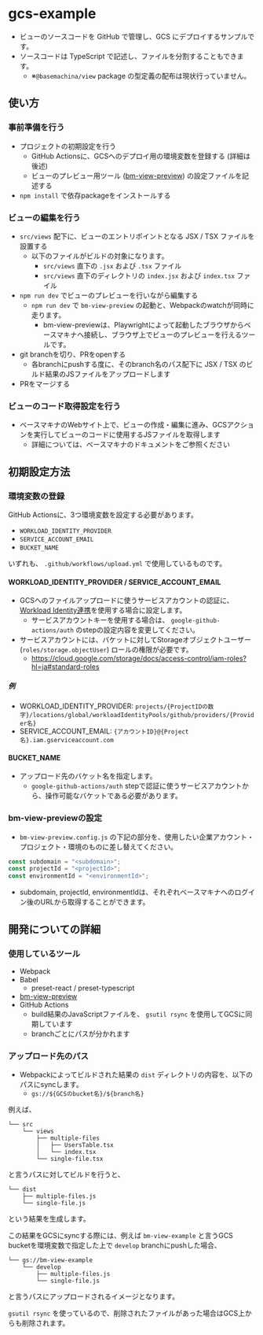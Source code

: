 # gcs-example

- ビューのソースコードを GitHub で管理し、GCS にデプロイするサンプルです。
- ソースコードは TypeScript で記述し、ファイルを分割することもできます。
  - ※`@basemachina/view` package の型定義の配布は現状行っていません。

## 使い方

### 事前準備を行う

* プロジェクトの初期設定を行う
  - GitHub Actionsに、GCSへのデプロイ用の環境変数を登録する (詳細は後述)
  - ビューのプレビュー用ツール ([bm-view-preview](https://github.com/basemachina/bm-view-preview)) の設定ファイルを記述する
* `npm install` で依存packageをインストールする

### ビューの編集を行う

* `src/views` 配下に、ビューのエントリポイントとなる JSX / TSX ファイルを設置する
  - 以下のファイルがビルドの対象になります。
    - `src/views` 直下の `.jsx` および `.tsx` ファイル
    - `src/views` 直下のディレクトリの `index.jsx` および `index.tsx` ファイル
* `npm run dev` でビューのプレビューを行いながら編集する
  - `npm run dev` で `bm-view-preview` の起動と、Webpackのwatchが同時に走ります。
    - bm-view-previewは、Playwrightによって起動したブラウザからベースマキナへ接続し、ブラウザ上でビューのプレビューを行えるツールです。
* git branchを切り、PRをopenする
  - 各branchにpushする度に、そのbranch名のパス配下に JSX / TSX のビルド結果のJSファイルをアップロードします
* PRをマージする

### ビューのコード取得設定を行う

* ベースマキナのWebサイト上で、ビューの作成・編集に進み、GCSアクションを実行してビューのコードに使用するJSファイルを取得します
  - 詳細については、ベースマキナのドキュメントをご参照ください

## 初期設定方法

### 環境変数の登録

GitHub Actionsに、3つ環境変数を設定する必要があります。

* `WORKLOAD_IDENTITY_PROVIDER`
* `SERVICE_ACCOUNT_EMAIL`
* `BUCKET_NAME`

いずれも、 `.github/workflows/upload.yml` で使用しているものです。

#### WORKLOAD_IDENTITY_PROVIDER / SERVICE_ACCOUNT_EMAIL

* GCSへのファイルアップロードに使うサービスアカウントの認証に、[Workload Identity連携](https://cloud.google.com/iam/docs/workload-identity-federation?hl=ja)を使用する場合に設定します。
  - サービスアカウントキーを使用する場合は、 `google-github-actions/auth` のstepの設定内容を変更してください。
* サービスアカウントには、バケットに対してStorageオブジェクトユーザー (`roles/storage.objectUser`) ロールの権限が必要です。
  - https://cloud.google.com/storage/docs/access-control/iam-roles?hl=ja#standard-roles

##### 例

* WORKLOAD_IDENTITY_PROVIDER: `projects/{ProjectIDの数字}/locations/global/workloadIdentityPools/github/providers/{Provider名}`
* SERVICE_ACCOUNT_EMAIL: `{アカウントID}@{Project名}.iam.gserviceaccount.com`

#### BUCKET_NAME

* アップロード先のバケット名を指定します。
  - `google-github-actions/auth` stepで認証に使うサービスアカウントから、操作可能なバケットである必要があります。

### bm-view-previewの設定

* `bm-view-preview.config.js` の下記の部分を、使用したい企業アカウント・プロジェクト・環境のものに差し替えてください。

```js
const subdomain = "<subdomain>";
const projectId = "<projectId>";
const environmentId = "<environmentId>";
```

* subdomain, projectId, environmentIdは、それぞれベースマキナへのログイン後のURLから取得することができます。

## 開発についての詳細

### 使用しているツール

* Webpack
* Babel
  - preset-react / preset-typescript
* [bm-view-preview](https://github.com/basemachina/bm-view-preview)
* GitHub Actions
  - build結果のJavaScriptファイルを、 `gsutil rsync` を使用してGCSに同期しています
  - branchごとにパスが分かれます

### アップロード先のパス

* Webpackによってビルドされた結果の `dist` ディレクトリの内容を、以下のパスにsyncします。
  - `gs://${GCSのbucket名}/${branch名}`

例えば、

```
└── src
    └── views
        ├── multiple-files
        │   ├── UsersTable.tsx
        │   └── index.tsx
        └── single-file.tsx
```

と言うパスに対してビルドを行うと、

```
└── dist
    ├── multiple-files.js
    └── single-file.js
```

という結果を生成します。

この結果をGCSにsyncする際には、例えば `bm-view-example` と言うGCS bucketを環境変数で指定した上で `develop` branchにpushした場合、

```
└── gs://bm-view-example
    └── develop
        ├── multiple-files.js
        └── single-file.js
```

と言うパスにアップロードされるイメージとなります。

`gsutil rsync` を使っているので、削除されたファイルがあった場合はGCS上からも削除されます。
